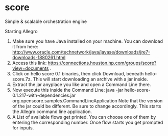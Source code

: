 score
=====

Simple &amp; scalable orchestration engine


Starting Allegro


1.	Make sure you have Java installed on your machine. You can download it from here: http://www.oracle.com/technetwork/java/javase/downloads/jre7-downloads-1880261.html
2.	Access this link: https://connections.houston.hp.com/groups/score?view=documents .
3.	Click on hello score 0.1 binaries, then click Download, beneath hello-score.7z. This will start downloading an archive with a jar inside.
4.	Extract the jar anyplace you like and open a Command Line there. 
5.	Now execute this inside the Command Line: 
java -jar hello-score-0.1.217-with-dependencies.jar org.openscore.samples.CommandLineApplication
Note that the version of the jar could be different. Be sure to change accordingly.
This starts the Allegro command line application.
6.	A List of available flows get printed. You can choose one of them by entering the corresponding number. Once flow starts you get prompted for inputs.


